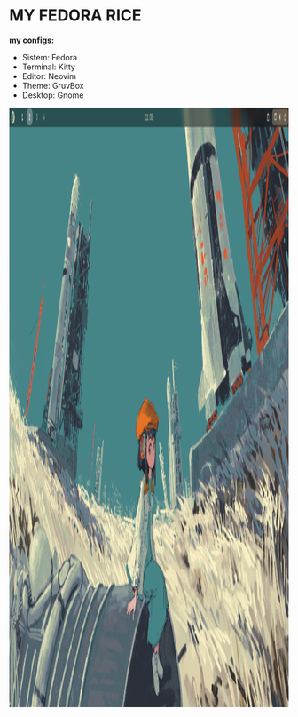 # MY FEDORA RICE

**my configs:**
- Sistem: Fedora
- Terminal: Kitty
- Editor: Neovim
- Theme: GruvBox
- Desktop: Gnome


<img width="1920" height="1080" alt="20250720_22h08m02s_grim" src="preview.png" />
